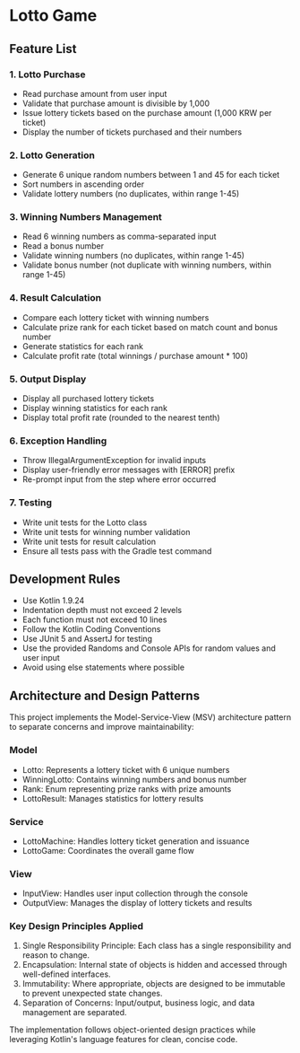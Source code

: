 # Lotto Game

## Feature List

### 1. Lotto Purchase
- Read purchase amount from user input
- Validate that purchase amount is divisible by 1,000
- Issue lottery tickets based on the purchase amount (1,000 KRW per ticket)
- Display the number of tickets purchased and their numbers

### 2. Lotto Generation
- Generate 6 unique random numbers between 1 and 45 for each ticket
- Sort numbers in ascending order
- Validate lottery numbers (no duplicates, within range 1-45)

### 3. Winning Numbers Management
- Read 6 winning numbers as comma-separated input
- Read a bonus number
- Validate winning numbers (no duplicates, within range 1-45)
- Validate bonus number (not duplicate with winning numbers, within range 1-45)

### 4. Result Calculation
- Compare each lottery ticket with winning numbers
- Calculate prize rank for each ticket based on match count and bonus number
- Generate statistics for each rank
- Calculate profit rate (total winnings / purchase amount * 100)

### 5. Output Display
- Display all purchased lottery tickets
- Display winning statistics for each rank
- Display total profit rate (rounded to the nearest tenth)

### 6. Exception Handling
- Throw IllegalArgumentException for invalid inputs
- Display user-friendly error messages with [ERROR] prefix
- Re-prompt input from the step where error occurred

### 7. Testing
- Write unit tests for the Lotto class
- Write unit tests for winning number validation
- Write unit tests for result calculation
- Ensure all tests pass with the Gradle test command

## Development Rules
- Use Kotlin 1.9.24
- Indentation depth must not exceed 2 levels
- Each function must not exceed 10 lines
- Follow the Kotlin Coding Conventions
- Use JUnit 5 and AssertJ for testing
- Use the provided Randoms and Console APIs for random values and user input
- Avoid using else statements where possible

## Architecture and Design Patterns

This project implements the Model-Service-View (MSV) architecture pattern to separate concerns and improve maintainability:

### Model
- Lotto: Represents a lottery ticket with 6 unique numbers
- WinningLotto: Contains winning numbers and bonus number
- Rank: Enum representing prize ranks with prize amounts
- LottoResult: Manages statistics for lottery results

### Service
- LottoMachine: Handles lottery ticket generation and issuance
- LottoGame: Coordinates the overall game flow

### View
- InputView: Handles user input collection through the console
- OutputView: Manages the display of lottery tickets and results

### Key Design Principles Applied

1. Single Responsibility Principle: Each class has a single responsibility and reason to change.
2. Encapsulation: Internal state of objects is hidden and accessed through well-defined interfaces.
3. Immutability: Where appropriate, objects are designed to be immutable to prevent unexpected state changes.
4. Separation of Concerns: Input/output, business logic, and data management are separated.

The implementation follows object-oriented design practices while leveraging Kotlin's language features for clean, concise code.